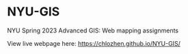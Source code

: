 # NYU-GIS
NYU Spring 2023 Advanced GIS: Web mapping assignments

View live webpage here: https://chlozhen.github.io/NYU-GIS/
